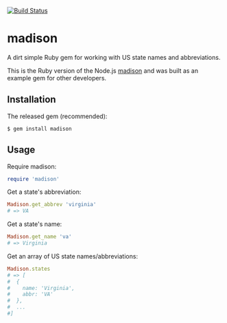 [![Build Status](https://travis-ci.org/mdb/madison.rb.svg?branch=master)](https://travis-ci.org/mdb/madison.rb)

# madison

A dirt simple Ruby gem for working with US state names and abbreviations.

This is the Ruby version of the Node.js [madison](http://github.com/mdb/madison) and was built as an example gem for other developers.

## Installation

The released gem (recommended):

```
$ gem install madison
```

## Usage

Require madison:

```ruby
require 'madison'
```

Get a state's abbreviation:

```ruby
Madison.get_abbrev 'virginia'
# => VA
```

Get a state's name:

```ruby
Madison.get_name 'va'
# => Virginia
```

Get an array of US state names/abbreviations:

```ruby
Madison.states
# => [
#  {
#    name: 'Virginia',
#    abbr: 'VA'
#  },
#  ...
#]
```
